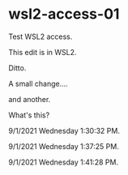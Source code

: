 # wsl2-access-01
Test WSL2 access.

This edit is in WSL2.

Ditto.

A small change....

and another.

What's this?

9/1/2021 Wednesday 1:30:32 PM.

9/1/2021 Wednesday 1:37:25 PM.

9/1/2021 Wednesday 1:41:28 PM.